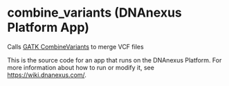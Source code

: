 <!-- dx-header -->
# combine_variants (DNAnexus Platform App)

Calls [GATK CombineVariants](https://www.broadinstitute.org/gatk/guide/tooldocs/org_broadinstitute_gatk_tools_walkers_variantutils_CombineVariants.php) to merge VCF files

This is the source code for an app that runs on the DNAnexus Platform.
For more information about how to run or modify it, see
https://wiki.dnanexus.com/.
<!-- /dx-header -->



<!--
TODO: This app directory was automatically generated by dx-app-wizard;
please edit this Readme.md file to include essential documentation about
your app that would be helpful to users. (Also see the
Readme.developer.md.) Once you're done, you can remove these TODO
comments.

For more info, see https://wiki.dnanexus.com/Developer-Portal.
-->

